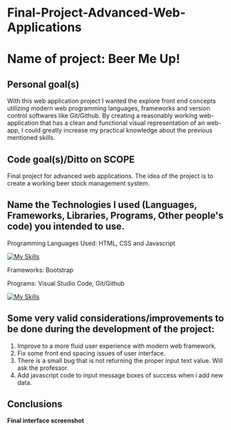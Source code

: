 # Final-Project-Advanced-Web-Applications

<h1>Name of project: Beer Me Up!</h1> 

<h2> Personal goal(s) </h2>
  
With this web application project I wanted the explore front end concepts utilizing modern web programming languages, frameworks and version control softwares like Git/Github. By creating a reasonably working web-application that has a clean and functional visual representation of an web-app, I could greatly increase my practical knowledge about the previous mentioned skills. 

<h2>Code goal(s)/Ditto on SCOPE</h2>

Final project for advanced web applications. The idea of the project is to create a working beer stock management system.

<h2> Name the Technologies I used (Languages, Frameworks, Libraries, Programs, Other people's code) you intended to use. </h2>

Programming Languages Used: HTML, CSS and Javascript

[![My Skills](https://skillicons.dev/icons?i=js,html,css,js)](https://skillicons.dev)

Frameworks: Bootstrap

Programs: Visual Studio Code, Git/Github

[![My Skills](https://skillicons.dev/icons?i=js,html,css,js)](https://skillicons.dev)


<h2>Some very valid considerations/improvements to be done during the development of the project:</h2>

1. Improve to a more fluid user experience with modern web framework.
2. Fix some front end spacing issues of user interface.
3. There is a small bug that is not returning the proper input text value. Will ask the professor.
4. Add javascript code to input message boxes of success when i add new data.

<h2>Conclusions</h2>

**Final interface screenshot**




